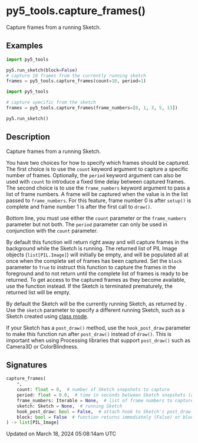# py5_tools.capture_frames()

Capture frames from a running Sketch.

## Examples

<div class="example-table">

<div class="example-row"><div class="example-cell-image">

</div><div class="example-cell-code">

```python
import py5_tools

py5.run_sketch(block=False)
# capture 10 frames from the currently running sketch
frames = py5_tools.capture_frames(count=10, period=1)
```

</div></div>

<div class="example-row"><div class="example-cell-image">

</div><div class="example-cell-code">

```python
import py5_tools

# capture specific from the sketch
frames = py5_tools.capture_frames(frame_numbers=[0, 1, 3, 5, 13])

py5.run_sketch()
```

</div></div>

</div>

## Description

Capture frames from a running Sketch.

You have two choices for how to specify which frames should be captured. The first choice is to use the `count` keyword argument to capture a specific number of frames. Optionally, the `period` keyword argument can also be used with `count` to introduce a fixed time delay between captured frames. The second choice is to use the `frame_numbers` keyword argument to pass a list of frame numbers. A frame will be captured when the [](sketch_frame_count) value is in the list passed to `frame_numbers`. For this feature, frame number 0 is after `setup()` is complete and frame number 1 is after the first call to `draw()`.

Bottom line, you must use either the `count` parameter or the `frame_numbers` parameter but not both. The `period` parameter can only be used in conjunction with the `count` parameter.

By default this function will return right away and will capture frames in the background while the Sketch is running. The returned list of PIL Image objects (`list[PIL.Image]`) will initially be empty, and will be populated all at once when the complete set of frames has been captured. Set the `block` parameter to `True` to instruct this function to capture the frames in the foreground and to not return until the complete list of frames is ready to be returned. To get access to the captured frames as they become available, use the [](py5tools_offline_frame_processing) function instead. If the Sketch is terminated prematurely, the returned list will be empty.

By default the Sketch will be the currently running Sketch, as returned by [](py5functions_get_current_sketch). Use the `sketch` parameter to specify a different running Sketch, such as a Sketch created using [class mode](content-py5-modes-class-mode).

If your Sketch has a `post_draw()` method, use the `hook_post_draw` parameter to make this function run after `post_draw()` instead of `draw()`. This is important when using Processing libraries that support `post_draw()` such as Camera3D or ColorBlindness.

## Signatures

```python
capture_frames(
    *,
    count: float = 0,  # number of Sketch snapshots to capture
    period: float = 0.0,  # time in seconds between Sketch snapshots (default 0 means no delay)
    frame_numbers: Iterable = None,  # list of frame numbers to capture
    sketch: Sketch = None,  # running Sketch
    hook_post_draw: bool = False,  # attach hook to Sketch's post_draw method instead of draw
    block: bool = False  # function returns immediately (False) or blocks until function returns (True)
) -> list[PIL_Image]
```

Updated on March 18, 2024 05:08:14am UTC
